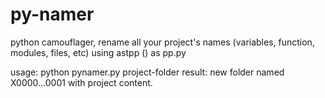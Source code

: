 # py-namer
python camouflager, rename all your project's names (variables, function, modules, files, etc)
using astpp () as pp.py

usage: python pynamer.py project-folder
result: new folder named X0000...0001 with project content.
